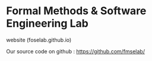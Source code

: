 # Formal Methods & Software Engineering Lab

website (foselab.github.io)
    

Our source code on github : https://github.com/fmselab/
